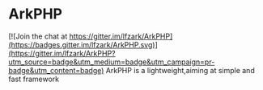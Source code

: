 # ArkPHP

[![Join the chat at https://gitter.im/lfzark/ArkPHP](https://badges.gitter.im/lfzark/ArkPHP.svg)](https://gitter.im/lfzark/ArkPHP?utm_source=badge&utm_medium=badge&utm_campaign=pr-badge&utm_content=badge)
ArkPHP is a lightweight,aiming at simple and fast framework
